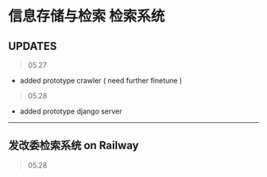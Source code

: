 # 信息存储与检索 检索系统


## UPDATES
> 05.27
* added prototype crawler ( need further finetune )
> 05.28
* added prototype django server

---

## 发改委检索系统 on Railway
> 05.28